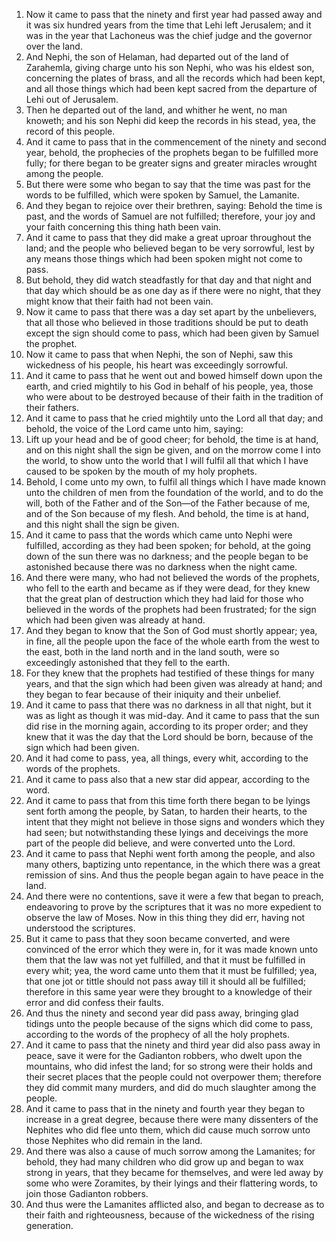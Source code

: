 1. Now it came to pass that the ninety and first year had passed away and it was six hundred years from the time that Lehi left Jerusalem; and it was in the year that Lachoneus was the chief judge and the governor over the land.
2. And Nephi, the son of Helaman, had departed out of the land of Zarahemla, giving charge unto his son Nephi, who was his eldest son, concerning the plates of brass, and all the records which had been kept, and all those things which had been kept sacred from the departure of Lehi out of Jerusalem.
3. Then he departed out of the land, and whither he went, no man knoweth; and his son Nephi did keep the records in his stead, yea, the record of this people.
4. And it came to pass that in the commencement of the ninety and second year, behold, the prophecies of the prophets began to be fulfilled more fully; for there began to be greater signs and greater miracles wrought among the people.
5. But there were some who began to say that the time was past for the words to be fulfilled, which were spoken by Samuel, the Lamanite.
6. And they began to rejoice over their brethren, saying: Behold the time is past, and the words of Samuel are not fulfilled; therefore, your joy and your faith concerning this thing hath been vain.
7. And it came to pass that they did make a great uproar throughout the land; and the people who believed began to be very sorrowful, lest by any means those things which had been spoken might not come to pass.
8. But behold, they did watch steadfastly for that day and that night and that day which should be as one day as if there were no night, that they might know that their faith had not been vain.
9. Now it came to pass that there was a day set apart by the unbelievers, that all those who believed in those traditions should be put to death except the sign should come to pass, which had been given by Samuel the prophet.
10. Now it came to pass that when Nephi, the son of Nephi, saw this wickedness of his people, his heart was exceedingly sorrowful.
11. And it came to pass that he went out and bowed himself down upon the earth, and cried mightily to his God in behalf of his people, yea, those who were about to be destroyed because of their faith in the tradition of their fathers.
12. And it came to pass that he cried mightily unto the Lord all that day; and behold, the voice of the Lord came unto him, saying:
13. Lift up your head and be of good cheer; for behold, the time is at hand, and on this night shall the sign be given, and on the morrow come I into the world, to show unto the world that I will fulfil all that which I have caused to be spoken by the mouth of my holy prophets.
14. Behold, I come unto my own, to fulfil all things which I have made known unto the children of men from the foundation of the world, and to do the will, both of the Father and of the Son—of the Father because of me, and of the Son because of my flesh. And behold, the time is at hand, and this night shall the sign be given.
15. And it came to pass that the words which came unto Nephi were fulfilled, according as they had been spoken; for behold, at the going down of the sun there was no darkness; and the people began to be astonished because there was no darkness when the night came.
16. And there were many, who had not believed the words of the prophets, who fell to the earth and became as if they were dead, for they knew that the great plan of destruction which they had laid for those who believed in the words of the prophets had been frustrated; for the sign which had been given was already at hand.
17. And they began to know that the Son of God must shortly appear; yea, in fine, all the people upon the face of the whole earth from the west to the east, both in the land north and in the land south, were so exceedingly astonished that they fell to the earth.
18. For they knew that the prophets had testified of these things for many years, and that the sign which had been given was already at hand; and they began to fear because of their iniquity and their unbelief.
19. And it came to pass that there was no darkness in all that night, but it was as light as though it was mid-day. And it came to pass that the sun did rise in the morning again, according to its proper order; and they knew that it was the day that the Lord should be born, because of the sign which had been given.
20. And it had come to pass, yea, all things, every whit, according to the words of the prophets.
21. And it came to pass also that a new star did appear, according to the word.
22. And it came to pass that from this time forth there began to be lyings sent forth among the people, by Satan, to harden their hearts, to the intent that they might not believe in those signs and wonders which they had seen; but notwithstanding these lyings and deceivings the more part of the people did believe, and were converted unto the Lord.
23. And it came to pass that Nephi went forth among the people, and also many others, baptizing unto repentance, in the which there was a great remission of sins. And thus the people began again to have peace in the land.
24. And there were no contentions, save it were a few that began to preach, endeavoring to prove by the scriptures that it was no more expedient to observe the law of Moses. Now in this thing they did err, having not understood the scriptures.
25. But it came to pass that they soon became converted, and were convinced of the error which they were in, for it was made known unto them that the law was not yet fulfilled, and that it must be fulfilled in every whit; yea, the word came unto them that it must be fulfilled; yea, that one jot or tittle should not pass away till it should all be fulfilled; therefore in this same year were they brought to a knowledge of their error and did confess their faults.
26. And thus the ninety and second year did pass away, bringing glad tidings unto the people because of the signs which did come to pass, according to the words of the prophecy of all the holy prophets.
27. And it came to pass that the ninety and third year did also pass away in peace, save it were for the Gadianton robbers, who dwelt upon the mountains, who did infest the land; for so strong were their holds and their secret places that the people could not overpower them; therefore they did commit many murders, and did do much slaughter among the people.
28. And it came to pass that in the ninety and fourth year they began to increase in a great degree, because there were many dissenters of the Nephites who did flee unto them, which did cause much sorrow unto those Nephites who did remain in the land.
29. And there was also a cause of much sorrow among the Lamanites; for behold, they had many children who did grow up and began to wax strong in years, that they became for themselves, and were led away by some who were Zoramites, by their lyings and their flattering words, to join those Gadianton robbers.
30. And thus were the Lamanites afflicted also, and began to decrease as to their faith and righteousness, because of the wickedness of the rising generation.
